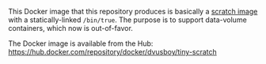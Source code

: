This Docker image that this repository produces is basically a [scratch image](https://hub.docker.com/_/scratch)
with a statically-linked `/bin/true`. The purpose is to support data-volume containers, which now is out-of-favor.

The Docker image is available from the Hub: https://hub.docker.com/repository/docker/dvusboy/tiny-scratch
